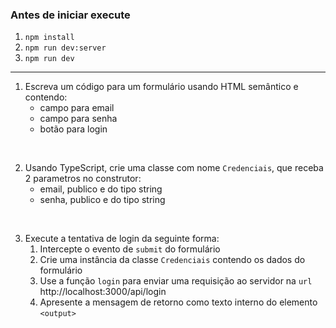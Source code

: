 ### Antes de iniciar execute

1. `npm install`
1. `npm run dev:server`
1. `npm run dev`

---

1. Escreva um código para um formulário usando HTML semântico e contendo:
	- campo para email
	- campo para senha
	- botão para login

<br>

2. Usando TypeScript, crie uma classe com nome `Credenciais`, que receba 2 parametros no construtor:
	- email, publico e do tipo string
	- senha, publico e do tipo string

<br>

3. Execute a tentativa de login da seguinte forma:
	1. Intercepte o evento de `submit` do formulário
	1. Crie uma instância da classe `Credenciais` contendo os dados do formulário
	1. Use a função `login` para enviar uma requisição ao servidor na `url` http://localhost:3000/api/login
	1. Apresente a mensagem de retorno como texto interno do elemento `<output>`
